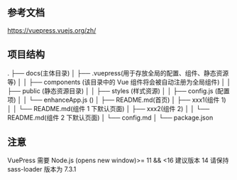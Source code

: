 ## 参考文档

https://vuepress.vuejs.org/zh/

## 项目结构

.
├── docs(主体目录)
│ ├── .vuepress(用于存放全局的配置、组件、静态资源等)
│ │ ├── components (该目录中的 Vue 组件将会被自动注册为全局组件)
│ │ ├── public (静态资源目录)
│ │ ├── styles (样式资源)
│ │ ├── config.js (配置项)
│ │ └── enhanceApp.js ()
│ ├── README.md(首页)
│ ├── xxx1(组件 1)
│ │ └── README.md(组件 1 下默认页面)
│ ├── xxx2(组件 2)
│ │ └── README.md(组件 2 下默认页面)
│ └── config.md
│
└── package.json

## 注意

VuePress 需要 Node.js (opens new window)>= 11 && <16 建议版本 14
请保持 sass-loader 版本为 7.3.1

